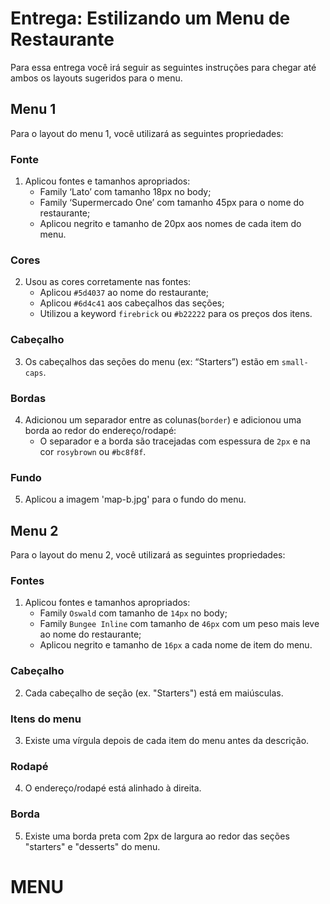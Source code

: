 # Entrega: Estilizando um Menu de Restaurante

Para essa entrega você irá seguir as seguintes instruções para chegar até ambos os layouts sugeridos para o menu.

## Menu 1

Para o layout do menu 1, você utilizará as seguintes propriedades:

### Fonte

1. Aplicou fontes e tamanhos apropriados:
    - Family ‘Lato’ com tamanho 18px no body;
    - Family ‘Supermercado One’ com tamanho 45px para o nome do restaurante;
    - Aplicou negrito e tamanho de 20px aos nomes de cada item do menu.

### Cores

2. Usou as cores corretamente nas fontes:
    - Aplicou `#5d4037` ao nome do restaurante;
    - Aplicou `#6d4c41` aos cabeçalhos das seções;
    - Utilizou a keyword `firebrick` ou `#b22222` para os preços dos itens.

### Cabeçalho

3. Os cabeçalhos das seções do menu (ex: “Starters”) estão em `small-caps`.

### Bordas

4. Adicionou um separador entre as colunas(`border`) e adicionou uma borda ao redor do endereço/rodapé: 
    - O separador e a borda são tracejadas com espessura de `2px` e na cor `rosybrown` ou `#bc8f8f`.

### Fundo

5. Aplicou a imagem 'map-b.jpg' para o fundo do menu.

## Menu 2

Para o layout do menu 2, você utilizará as seguintes propriedades:

### Fontes

1. Aplicou fontes e tamanhos apropriados:
    - Family `Oswald` com tamanho de `14px` no body;
    - Family `Bungee Inline` com tamanho de `46px` com um peso mais leve ao nome do restaurante;
    - Aplicou negrito e tamanho de `16px` a cada nome de item do menu.

### Cabeçalho

2. Cada cabeçalho de seção (ex. "Starters") está em maiúsculas.

### Itens do menu

3. Existe uma vírgula depois de cada item do menu antes da descrição.

### Rodapé

4. O endereço/rodapé está alinhado à direita.

### Borda

5. Existe uma borda preta com 2px de largura ao redor das seções "starters" e "desserts" do menu.
# MENU
